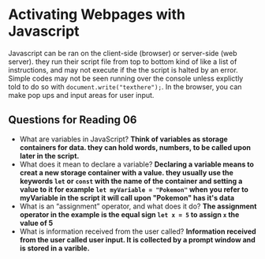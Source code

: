 # Activating Webpages with Javascript

Javascript can be ran on the client-side (browser) or server-side (web server). they run their script file from top to bottom kind of like a list of instructions, and may not execute if the the script is halted by an error. Simple codes may not be seen running over the console unless explictly told to do so with ``document.write("texthere");``. In the browser, you can make pop ups and input areas for user input. 

## Questions for Reading 06
* What are variables in JavaScript? **Think of variables as storage containers for data. they can hold words, numbers, to be called upon later in the script.** 
* What does it mean to declare a variable? **Declaring a variable means to creat a new storage container with a value. they usually use the keywords `let` or `const` with the name of the container and setting a value to it for example ``let myVariable = "Pokemon"`` when you refer to myVariable in the script it will call upon "Pokemon" has it's data** 
* What is an “assignment” operator, and what does it do? **The assignment operator in the example is the equal sign ``let x = 5`` to assign `x` the value of 5**
* What is information received from the user called? **Information received from the user called user input. It is collected by a prompt window and is stored in a varible.**